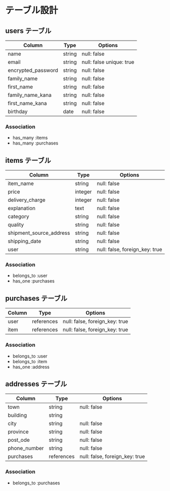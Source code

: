 # テーブル設計

## users テーブル

| Column             | Type   | Options                  |
| ------------------ | ------ | ------------------------ |
| name               | string | null: false              |
| email              | string | null: false unique: true |
| encrypted_password | string | null: false              |
| family_name        | string | null: false              |
| first_name         | string | null: false              |
| family_name_kana   | string | null: false              |
| first_name_kana    | string | null: false              |
| birthday           | date   | null: false              |


### Association

- has_many :items
- has_many :purchases

## items テーブル

| Column                    | Type    | Options     |
| ------------------------- | ------- | ----------- |
| item_name                 | string  | null: false |
| price                     | integer | null: false |
| delivery_charge           | integer | null: false |
| explanation               | text    | null: false |
| category                  | string  | null: false |
| quality                   | string  | null: false |
| shipment_source_address   | string  | null: false |
| shipping_date             | string  | null: false |
| user                      | string  | null: false, foreign_key: true |


### Association

- belongs_to  :user
- has_one     :purchases

## purchases テーブル

| Column | Type       | Options                        |
| ------ | ---------- | ------------------------------ |
| user   | references | null: false, foreign_key: true |
| item   | references | null: false, foreign_key: true |

### Association

- belongs_to :user
- belongs_to :item
- has_one :address

## addresses テーブル

| Column          | Type       | Options     |
| --------------- | ---------- | ----------- |
| town            | string     | null: false |
| building        | string     |             |
| city            | string     | null: false |
| province        | string     | null: false |
| post_ode        | string     | null: false |
| phone_number    | string     | null: false |
| purchases       | references | null: false, foreign_key: true |

### Association

- belongs_to :purchases
